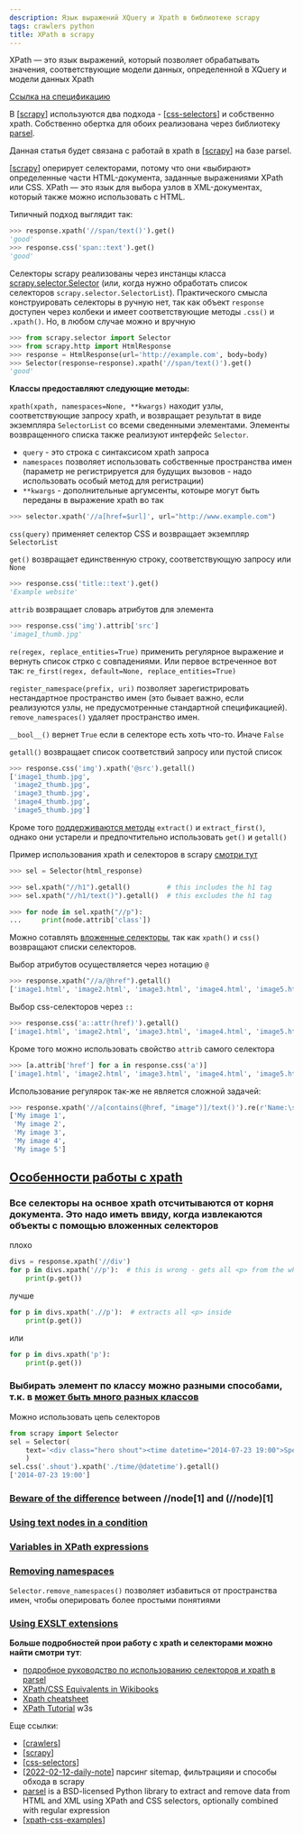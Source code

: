```yaml
---
description: Язык выражений XQuery и Xpath в библиотеке scrapy
tags: crawlers python
title: XPath в scrapy
---
```

XPath — это язык выражений, который позволяет обрабатывать значения, соответствующие модели данных, определенной в XQuery и модели данных Xpath

[Ссылка на спецификацию](https://www.w3.org/TR/xpath/all/)

В [[scrapy]] используются два подхода - [[css-selectors]] и собственно xpath. Собственно обертка для обоих реализована через библиотеку [parsel](https://parsel.readthedocs.io/en/latest/index.html).

Данная статья будет связана с работай в xpath в [[scrapy]] на базе parsel.

[[scrapy]] оперирует селекторами, потому что они «выбирают» определенные части HTML-документа, заданные выражениями XPath или CSS. XPath — это язык для выбора узлов в XML-документах, который также можно использовать с HTML.

Типичный подход выглядит так:

```python
>>> response.xpath('//span/text()').get()
'good'
>>> response.css('span::text').get()
'good'
```

Селекторы scrapy реализованы через инстанцы класса [scrapy.selector.Selector](https://docs.scrapy.org/en/latest/topics/selectors.html#scrapy.selector.Selector) (или, когда нужно обработать список селекторов `scrapy.selector.SelectorList`). Практического смысла конструировать селекторы в ручную нет, так как объект `response` доступен через колбеки и имеет соответствующие методы `.css()` и `.xpath()`. Но, в любом случае можно и вручную

```python
>>> from scrapy.selector import Selector
>>> from scrapy.http import HtmlResponse
>>> response = HtmlResponse(url='http://example.com', body=body)
>>> Selector(response=response).xpath('//span/text()').get()
'good'
```

**Классы предоставляют следующие методы:**

`xpath(xpath, namespaces=None, **kwargs)` находит узлы, соответствующие запросу xpath, и возвращает результат в виде экземпляра `SelectorList` со всеми сведенными элементами. Элементы возвращенного списка также реализуют интерфейс `Selector`.

- `query` - это строка с синтаксисом xpath запроса
- `namespaces` позволяет использовать собственные пространства имен (параметр не регистрируется для будущих вызовов - надо использовать особый метод для регистрации)
- `**kwargs` - дополнительные аргумсенты, котоыре могут быть переданы в выражение xpath во так

```python
>>> selector.xpath('//a[href=$url]', url="http://www.example.com")
```

`css(query)` применяет селектор CSS и возвращает экземпляр `SelectorList`

`get()` возвращает единственную строку, соответствующую запросу или `None`

```python
>>> response.css('title::text').get()
'Example website'
```

`attrib` возвращает словарь атрибутов для элемента

```python
>>> response.css('img').attrib['src']
'image1_thumb.jpg'
```

`re(regex, replace_entities=True)` применить регулярное выражение и вернуть список стрко с совпадениями. Или первое встреченное вот так: `re_first(regex, default=None, replace_entities=True)`

`register_namespace(prefix, uri)` позволяет зарегистрировать нестандартное пространство имен (это бывает важно, если реализуются узлы, не предусмотренные стандартной спецификацией). `remove_namespaces()` удаляет пространство имен.

`__bool__()` вернет `True` если в селекторе есть хоть что-то. Иначе `False`

`getall()` возвращает список соответствий запросу или пустой список

```python
>>> response.css('img').xpath('@src').getall()
['image1_thumb.jpg',
 'image2_thumb.jpg',
 'image3_thumb.jpg',
 'image4_thumb.jpg',
 'image5_thumb.jpg']
 ```

 Кроме того [поддерживаются методы](https://docs.scrapy.org/en/latest/topics/selectors.html#extract-and-extract-first) `extract()` и `extract_first()`, однако они устарели и предпочтительно использовать `get()` и `getall()`

 Пример использования xpath и селекторов в scrapy [смотри тут](https://docs.scrapy.org/en/latest/topics/selectors.html#id1)

```python
>>> sel = Selector(html_response)

>>> sel.xpath("//h1").getall()         # this includes the h1 tag
>>> sel.xpath("//h1/text()").getall()  # this excludes the h1 tag

>>> for node in sel.xpath("//p"):
...     print(node.attrib['class'])
```

Можно сотавлять [вложенные селекторы](https://docs.scrapy.org/en/latest/topics/selectors.html#nesting-selectors), так как `xpath()` и `css()` возвращают списки селекторов.

Выбор атрибутов осуществляется через нотацию `@`

```python
>>> response.xpath("//a/@href").getall()
['image1.html', 'image2.html', 'image3.html', 'image4.html', 'image5.html']
```

Выбор css-селекторов через `::`

```python
>>> response.css('a::attr(href)').getall()
['image1.html', 'image2.html', 'image3.html', 'image4.html', 'image5.html']
```

Кроме того можно использовать свойство `attrib` самого селектора

```python
>>> [a.attrib['href'] for a in response.css('a')]
['image1.html', 'image2.html', 'image3.html', 'image4.html', 'image5.html']
```

Использование регулярок так-же не является сложной задачей:

```python
>>> response.xpath('//a[contains(@href, "image")]/text()').re(r'Name:\s*(.*)')
['My image 1',
 'My image 2',
 'My image 3',
 'My image 4',
 'My image 5']
```

## [Особенности работы с xpath](https://docs.scrapy.org/en/latest/topics/selectors.html#working-with-relative-xpaths)

### Все селекторы на оснвое xpath отсчитываются от корня документа. Это надо иметь ввиду, когда извлекаются объекты с помощью вложенных селекторов

плохо

```python
divs = response.xpath('//div')
for p in divs.xpath('//p'):  # this is wrong - gets all <p> from the whole document
    print(p.get())
```

лучше

```python
for p in divs.xpath('.//p'):  # extracts all <p> inside
    print(p.get())
```

или

```python
for p in divs.xpath('p'):
    print(p.get())
```

### Выбирать элемент по классу можно разными способами, т.к. в [может быть много разных классов](https://docs.scrapy.org/en/latest/topics/selectors.html#when-querying-by-class-consider-using-css)

Можно использовать цепь селекторов

```python
from scrapy import Selector
sel = Selector(
    text='<div class="hero shout"><time datetime="2014-07-23 19:00">Special date</time></div>'
    )
sel.css('.shout').xpath('./time/@datetime').getall()
['2014-07-23 19:00']
```

### [Beware of the difference](https://docs.scrapy.org/en/latest/topics/selectors.html#beware-of-the-difference-between-node-1-and-node-1) between //node\[1] and (//node)\[1]

### [Using text nodes in a condition](https://docs.scrapy.org/en/latest/topics/selectors.html#using-text-nodes-in-a-condition)

### [Variables in XPath expressions](https://docs.scrapy.org/en/latest/topics/selectors.html#variables-in-xpath-expressions)

### [Removing namespaces](https://docs.scrapy.org/en/latest/topics/selectors.html#removing-namespaces)

`Selector.remove_namespaces()` позволяет избавиться от пространства имен, чтобы оперировать более простыми понятиями

### [Using EXSLT extensions](https://docs.scrapy.org/en/latest/topics/selectors.html#using-exslt-extensions)

**Больше подробностей прои работу с xpath и селекторами можно найти смотри тут**:

- [подробное руководство по использованию селекторов и xpath в parsel](https://parsel.readthedocs.io/en/latest/usage.html#learning-css-and-xpath)
- [XPath/CSS Equivalents in Wikibooks](https://en.wikibooks.org/wiki/XPath/CSS_Equivalents)
- [Xpath cheatsheet](https://devhints.io/xpath)
- [XPath Tutorial](https://www.w3schools.com/xml/xpath_intro.asp) w3s

Еще ссылки:

- [[crawlers]]
- [[scrapy]]
- [[css-selectors]]
- [[2022-02-12-daily-note]] парсинг sitemap, фильтрацияи и способы обхода в scrapy
- [parsel](https://parsel.readthedocs.io/en/latest/index.html) is a BSD-licensed Python library to extract and remove data from HTML and XML using XPath and CSS selectors, optionally combined with regular expression
- [[xpath-css-examples]]

[//begin]: # "Autogenerated link references for markdown compatibility"
[scrapy]: scrapy "Scrapy"
[css-selectors]: css-selectors "Css-selectors"
[crawlers]: ..%2Flists%2Fcrawlers "Crawlers"
[2022-02-12-daily-note]: ..%2Fposts%2F2022-02-12-daily-note "Несколько вопросов о реализации пауков в scrapy"
[xpath-css-examples]: xpath-css-examples "XPath css examples"
[//end]: # "Autogenerated link references"
[//begin]: # "Autogenerated link references for markdown compatibility"
[scrapy]: scrapy "Scrapy"
[css-selectors]: css-selectors "Css-selectors"
[scrapy]: scrapy "Scrapy"
[scrapy]: scrapy "Scrapy"
[crawlers]: ../lists/crawlers "Crawlers"
[scrapy]: scrapy "Scrapy"
[css-selectors]: css-selectors "Css-selectors"
[2022-02-12-daily-note]: ../posts/2022-02-12-daily-note "Несколько вопросов о реализации пауков в scrapy"
[xpath-css-examples]: xpath-css-examples "XPath css examples"
[//end]: # "Autogenerated link references"